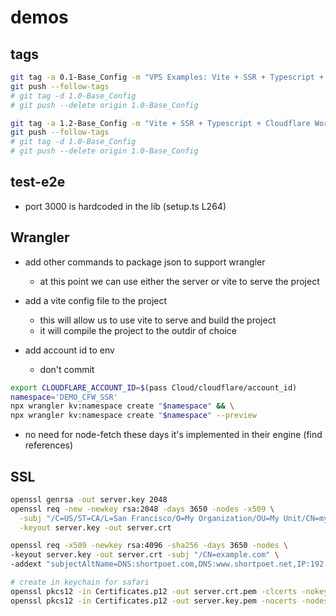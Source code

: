 # demos

## tags

```bash
git tag -a 0.1-Base_Config -m "VPS Examples: Vite + SSR + Typescript + Cloudflare Workers"
git push --follow-tags
# git tag -d 1.0-Base_Config
# git push --delete origin 1.0-Base_Config
```

```bash
git tag -a 1.2-Base_Config -m "Vite + SSR + Typescript + Cloudflare Workers + Vitest/Cypress + API"
git push --follow-tags
# git tag -d 1.0-Base_Config
# git push --delete origin 1.0-Base_Config
```

## test-e2e

- port 3000 is hardcoded in the lib (setup.ts L264)

## Wrangler

- add other commands to package json to support wrangler
  - at this point we can use either the server or vite to serve the project

- add a vite config file to the project
  - this will allow us to use vite to serve and build the project
  - it will compile the project to the outdir of choice

- add account id to env 
  - don't commit

```bash
export CLOUDFLARE_ACCOUNT_ID=$(pass Cloud/cloudflare/account_id)
namespace='DEMO_CFW_SSR'
npx wrangler kv:namespace create "$namespace" && \
npx wrangler kv:namespace create "$namespace" --preview
```

- no need for node-fetch these days it's implemented in their engine (find references)

## SSL

```bash
openssl genrsa -out server.key 2048
openssl req -new -newkey rsa:2048 -days 3650 -nodes -x509 \
  -subj "/C=US/ST=CA/L=San Francisco/O=My Organization/OU=My Unit/CN=mydomain.com" \
  -keyout server.key -out server.crt

openssl req -x509 -newkey rsa:4096 -sha256 -days 3650 -nodes \
-keyout server.key -out server.crt -subj "/CN=example.com" \
-addext "subjectAltName=DNS:shortpoet.com,DNS:www.shortpoet.net,IP:192.168.1.70"

# create in keychain for safari
openssl pkcs12 -in Certificates.p12 -out server.crt.pem -clcerts -nokeys
openssl pkcs12 -in Certificates.p12 -out server.key.pem -nocerts -nodes
```
